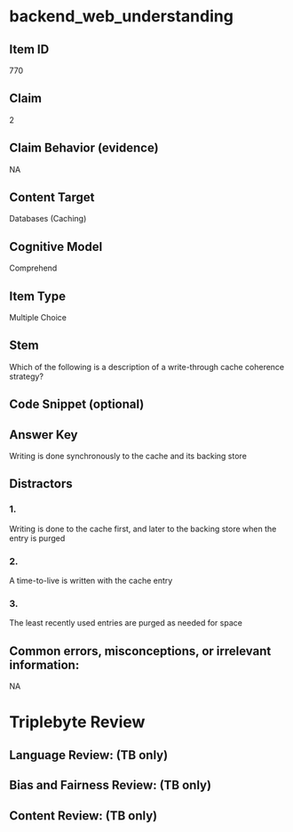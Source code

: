 # backend_web_understanding

## Item ID
770

## Claim
2

## Claim Behavior (evidence)
NA

## Content Target
Databases (Caching)

## Cognitive Model
Comprehend

## Item Type
Multiple Choice

## Stem
Which of the following is a description of a write-through cache coherence strategy?

## Code Snippet (optional)


## Answer Key
Writing is done synchronously to the cache and its backing store

## Distractors

### 1.
Writing is done to the cache first, and later to the backing store when the entry is purged

### 2.
A time-to-live is written with the cache entry

### 3.
The least recently used entries are purged as needed for space

## Common errors, misconceptions, or irrelevant information:
NA

# Triplebyte Review


## Language Review: (TB only)


## Bias and Fairness Review: (TB only)


## Content Review: (TB only)

